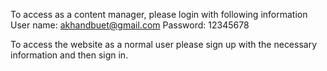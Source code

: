 To access as a content manager, please login with following information User name: akhandbuet@gmail.com Password: 12345678

To access the website as a normal user please sign up with the necessary information and then sign in.
